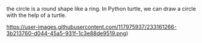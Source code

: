 the circle is a round shape like a ring. In Python turtle, we can draw a circle with the help of a turtle.


https://user-images.githubusercontent.com/117975937/233161266-3b213760-d044-45a5-931f-1c3e88de9519.png)
